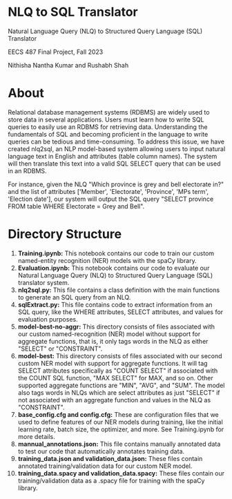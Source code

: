 # NLQ to SQL Translator
Natural Language Query (NLQ) to Structured Query Language (SQL) Translator

EECS 487 Final Project, Fall 2023

Nithisha Nantha Kumar and Rushabh Shah

# About

Relational database management systems (RDBMS) are widely used to store data in several applications. Users must learn how to write SQL queries to easily use an RDBMS for retrieving data. Understanding the fundamentals of SQL and becoming proficient in the language to write queries can be tedious and time-consuming. To address this issue, we have created nlq2sql, an NLP model-based system allowing users to input natural language text in English and attributes (table column names). The system will then translate this text into a valid SQL SELECT query that can be used in an RDBMS. 

For instance, given the NLQ "Which province is grey and bell electorate in?" and the list of attributes ['Member', 'Electorate', 'Province', 'MPs term', 'Election date'], our system will output the SQL query "SELECT province FROM table WHERE Electorate = Grey and Bell".

# Directory Structure

1. **Training.ipynb:** This notebook contains our code to train our custom named-entity recognition (NER) models with the spaCy library.
2. **Evaluation.ipynb:** This notebook contains our code to evaluate our Natural Language Query (NLQ) to Structured Query Language (SQL) translator system.
3. **nlq2sql.py:** This file contains a class definition with the main functions to generate an SQL query from an NLQ.
7. **sqlExtract.py:** This file contains code to extract information from an SQL query, like the WHERE attributes, SELECT attributes, and values for evaluation purposes.
4. **model-best-no-aggr:** This directory consists of files associated with our custom named-recognition (NER) model without support for aggregate functions, that is, it only tags words in the NLQ as either "SELECT" or "CONSTRAINT".
5. **model-best:** This directory consists of files associated with our second custom NER model with support for aggregate functions. It will tag SELECT attributes specifically as "COUNT SELECT" if associated with the COUNT SQL function, "MAX SELECT" for MAX, and so on. Other supported aggregate functions are "MIN", "AVG", and "SUM". The model also tags words in NLQs which are select attributes as just "SELECT" if not associated with an aggregate function and values in the NLQ as "CONSTRAINT".
6. **base_config.cfg and config.cfg:** These are configuration files that we used to define features of our NER models during training, like the initial learning rate, batch size, the optimizer, and more. See Training.ipynb for more details.
8. **mannual_annotations.json:** This file contains manually annotated data to test our code that automatically annotates training data.
9. **training_data.json and validation_data.json:** These files contain annotated training/validation data for our custom NER model.
10. **training_data.spacy and validation_data.spacy:** These files contain our training/validation data as a .spacy file for training with the spaCy library.


